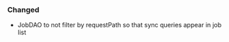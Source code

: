 <!-- Delete the sections that don't apply -->

### Changed

- JobDAO to not filter by requestPath so that sync queries appear in job list
